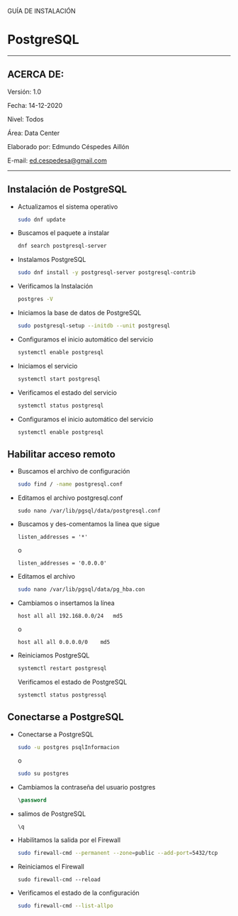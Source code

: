 GUÍA DE INSTALACIÓN 

# PostgreSQL

------

## ACERCA DE:

Versión: 1.0

Fecha: 14-12-2020

Nivel: Todos

Área: Data Center

Elaborado por: Edmundo Céspedes Aillón

E-mail: [ed.cespedesa@gmail.com](ed.cespedesa@gmail.com)

-----

## Instalación de PostgreSQL
- Actualizamos el sistema operativo
  ```bash
  sudo dnf update
  ```
  
- Buscamos  el paquete a instalar
  ```bash
  dnf search postgresql-server
  ```
  
- Instalamos PostgreSQL
  ```bash
  sudo dnf install -y postgresql-server postgresql-contrib
  ```
  
- Verificamos la Instalación
  ```bash
  postgres -V
  ```
  
- Iniciamos la base de datos de PostgreSQL
  
  ```bash
  sudo postgresql-setup --initdb --unit postgresql
  ```
- Configuramos el inicio automático del servicio
  ```bash
  systemctl enable postgresql
  ```
- Iniciamos el servicio
  ```bash
  systemctl start postgresql
  ```
- Verificamos el estado del servicio
  ```bash
  systemctl status postgresql
  ```
  
- Configuramos el inicio automático del servicio
  ```bash
  systemctl enable postgresql
  ```

## Habilitar acceso remoto

- Buscamos el archivo de configuración
  ```bash
  sudo find / -name postgresql.conf
  ```
- Editamos el archivo postgresql.conf
    ```
  sudo nano /var/lib/pgsql/data/postgresql.conf
  ```
- Buscamos y des-comentamos la linea que sigue
  ```
  listen_addresses = '*'
  ```
  o
  ```
  listen_addresses = '0.0.0.0'
  ```
- Editamos el archivo
  ```bash
  sudo nano /var/lib/pgsql/data/pg_hba.con
  ```
- Cambiamos o insertamos la línea
  ```
  host all all 192.168.0.0/24	md5
  ```
  o
  ```
  host all all 0.0.0.0/0	md5
  ```
- Reiniciamos PostgreSQL
  ```bash
  systemctl restart postgresql
  ```
  Verificamos el estado de PostgreSQL
  ```bash
  systemctl status postgressql
  ```

## Conectarse a PostgreSQL

- Conectarse a PostgreSQL

  ```bash
  sudo -u postgres psqlInformacion
  ```
  o
  ```bash
  sudo su postgres
  ```

- Cambiamos la contraseña del usuario postgres

  ```sql
  \password
  ```

- salimos de PostgreSQL

  ```
  \q
  ```
  
- Habilitamos la salida por el Firewall
  
  ```bash
  sudo firewall-cmd --permanent --zone=public --add-port=5432/tcp
  ```

- Reiniciamos el Firewall

  ```
  sudo firewall-cmd --reload
  ```

- Verificamos el estado de la configuración

  ```bash
  sudo firewall-cmd --list-allpo
  ```